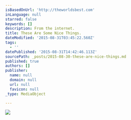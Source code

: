 ```yaml
---
isBasedOnUrl: 'http://theworldsbest.com'
inLanguage: null
starred: false
keywords: []
description: From the internet.
title: These Are Some Nice Things.
dateModified: '2015-08-31T03:45:22.560Z'
tags:
  - ''
datePublished: '2015-08-31T14:42:46.113Z'
sourcePath: _posts/2015-08-30-these-are-nice-things.md
published: true
authors: []
publisher:
  name: null
  domain: null
  url: null
  favicon: null
_type: MediaObject

---
```

![](https://the-grid-user-content.s3-us-west-2.amazonaws.com/3448d066-4288-49b6-8a2a-4f18eade7135.jpg)